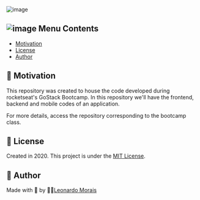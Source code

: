 ![image](https://user-images.githubusercontent.com/21963291/85336662-5d8fb200-b4b5-11ea-999f-41da44f32b82.png)

## ![image](https://user-images.githubusercontent.com/21963291/85338764-45ba2d00-b4b9-11ea-921a-d15eb692b2ea.png) Menu Contents

- [Motivation](#pushpin-motivation)
- [License](#page_with_curl-license)
- [Author](#pencil-author)

## :pushpin: Motivation

This repository was created to house the code developed during rocketseat's GoStack Bootcamp.
In this repository we'll have the frontend, backend and mobile codes of an application.

For more details, access the repository corresponding to the bootcamp class.

## :page_with_curl: License

Created in 2020.
This project is under the [MIT License](https://choosealicense.com/licenses/mit/).

## :pencil: Author

Made with 💛 by 👨‍💻[Leonardo Morais](https://www.linkedin.com/in/leonardo-morais-456518182/)
